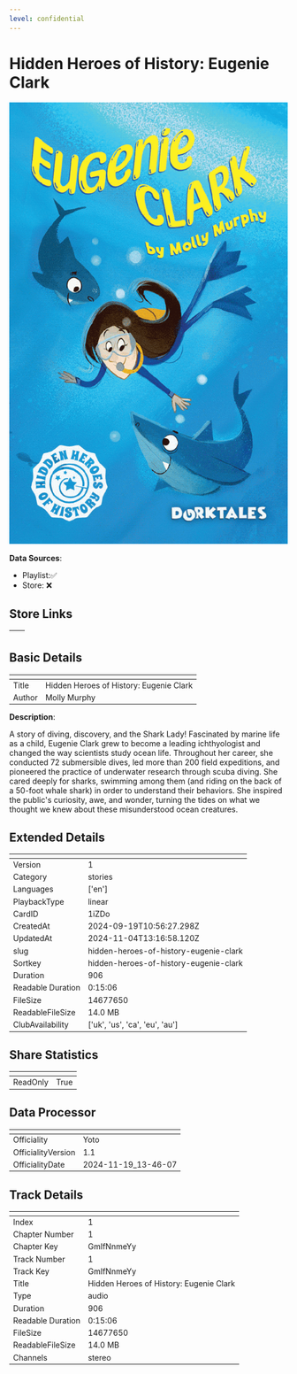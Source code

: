 ```yaml
---
level: confidential
---
```

# Hidden Heroes of History: Eugenie Clark

![card_[1iZDo].png](../../img/cards/card_[1iZDo].png)

**Data Sources**: 

- Playlist:✅
- Store: ❌


## Store Links

| <!-- --> | <!-- --> |
| - | - |


## Basic Details

| <!-- --> | <!-- --> |
| - | - |
| Title | Hidden Heroes of History: Eugenie Clark |
| Author | Molly Murphy |

**Description**:

A story of diving, discovery, and the Shark Lady! Fascinated by marine life as a child, Eugenie Clark grew to become a leading ichthyologist and changed the way scientists study ocean life. Throughout her career, she conducted 72 submersible dives, led more than 200 field expeditions, and pioneered the practice of underwater research through scuba diving. She cared deeply for sharks, swimming among them (and riding on the back of a 50-foot whale shark) in order to understand their behaviors. She inspired the public's curiosity, awe, and wonder, turning the tides on what we thought we knew about these misunderstood ocean creatures.


## Extended Details

| <!-- --> | <!-- --> |
| - | - |
| Version | 1 |
| Category | stories |
| Languages | ['en'] |
| PlaybackType | linear |
| CardID | 1iZDo |
| CreatedAt | 2024-09-19T10:56:27.298Z |
| UpdatedAt | 2024-11-04T13:16:58.120Z |
| slug | hidden-heroes-of-history-eugenie-clark |
| Sortkey | hidden-heroes-of-history-eugenie-clark |
| Duration | 906 |
| Readable Duration | 0:15:06 |
| FileSize | 14677650 |
| ReadableFileSize | 14.0 MB |
| ClubAvailability | ['uk', 'us', 'ca', 'eu', 'au'] |


## Share Statistics

| <!-- --> | <!-- --> |
| - | - |
| ReadOnly | True |


## Data Processor

| <!-- --> | <!-- --> |
| - | - |
| Officiality | Yoto
| OfficialityVersion | 1.1
| OfficialityDate | 2024-11-19_13-46-07


## Track Details

| <!-- --> | <!-- --> |
| - | - |
| Index | 1 |
| Chapter Number | 1 |
| Chapter Key | GmIfNnmeYy |
| Track Number | 1 |
| Track Key | GmIfNnmeYy |
| Title | Hidden Heroes of History: Eugenie Clark |
| Type | audio |
| Duration | 906 |
| Readable Duration | 0:15:06 |
| FileSize | 14677650 |
| ReadableFileSize | 14.0 MB |
| Channels | stereo |

